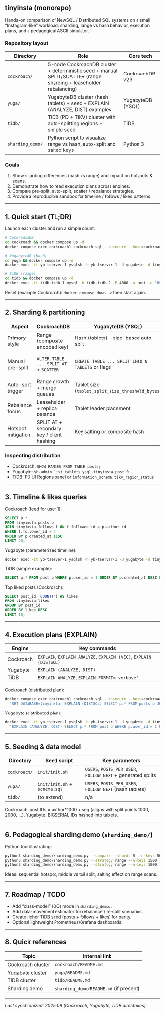 ## tinyinsta (monorepo)

Hands-on comparison of NewSQL / Distributed SQL systems on a small “Instagram-like” workload: sharding, range vs hash behavior, execution plans, and a pedagogical ASCII simulator.

### Repository layout

| Directory | Role | Core tech |
|-----------|------|-----------|
| `cockroach/` | 5-node CockroachDB cluster + deterministic seed + manual SPLIT/SCATTER (range sharding + leaseholder rebalancing) | CockroachDB v23 |
| `yuga/` | YugabyteDB cluster (hash tablets) + seed + EXPLAIN (ANALYZE, DIST) examples | YugabyteDB (YSQL) |
| `tidb/` | TiDB (PD + TiKV) cluster with auto-splitting regions + simple seed | TiDB |
| `sharding_demo/` | Python script to visualize range vs hash, auto-split and salted keys | Python 3 |

### Goals
1. Show sharding differences (hash vs range) and impact on hotspots & scans.
2. Demonstrate how to read execution plans across engines.
3. Compare pre-split, auto-split, scatter / rebalance strategies.
4. Provide a reproducible sandbox for timeline / follows / likes patterns.

---
## 1. Quick start (TL;DR)

Launch each cluster and run a simple count:

```bash
# CockroachDB
cd cockroach && docker compose up -d
docker compose exec cockroach1 cockroach sql --insecure --host=cockroach1 -e "SET DATABASE=tinyinsta; SELECT count(*) FROM posts;"

# YugabyteDB (hash)
cd yuga && docker compose up -d
docker exec -it yb-tserver-1 ysqlsh -h yb-tserver-1 -U yugabyte -d tinyinsta -c "SELECT count(*) FROM post;"

# TiDB (range)
cd tidb && docker compose up -d
docker exec -it tidb-tidb-1 mysql -h tidb-tidb-1 -P 4000 -u root -e "USE tinyinsta; SELECT COUNT(*) FROM post;"
```

Reset (example Cockroach): `docker compose down -v` then start again.

---
## 2. Sharding & partitioning

| Aspect | CockroachDB | YugabyteDB (YSQL) | TiDB |
|--------|--------------|-------------------|------|
| Primary style | Range (composite encoded key) | Hash (tablets) + size-based auto-split | Range (regions) auto-split |
| Manual pre-split | `ALTER TABLE ... SPLIT AT` + `SCATTER` | `CREATE TABLE ... SPLIT INTO N TABLETS` or flags | Region / split size config via PD |
| Auto-split trigger | Range growth + merge queues | Tablet size (`tablet_split_size_threshold_bytes`) | Region size thresholds |
| Rebalance focus | Leaseholder + replica balance | Tablet leader placement | Region leader scheduling |
| Hotspot mitigation | SPLIT AT + secondary key / client hashing | Key salting or composite hash | Custom partitioning / shuffle key |

### Inspecting distribution
- Cockroach: `SHOW RANGES FROM TABLE posts;`
- Yugabyte: `yb-admin list_tablets ysql.tinyinsta post 0`
- TiDB: PD UI Regions panel or `information_schema.tikv_region_status`

---
## 3. Timeline & likes queries

Cockroach (feed for user 1):
```sql
SELECT p.*
FROM tinyinsta.posts p
JOIN tinyinsta.follows f ON f.followee_id = p.author_id
WHERE f.follower_id = 1
ORDER BY p.created_at DESC
LIMIT 20;
```

Yugabyte (parameterized timeline):
```sh
docker exec -it yb-tserver-1 ysqlsh -h yb-tserver-1 -U yugabyte -d tinyinsta -v userId=1 -f /init/query_example.sql
```

TiDB (simple example):
```sql
SELECT p.* FROM post p WHERE p.user_id = 1 ORDER BY p.created_at DESC LIMIT 20;
```

Top liked posts (Cockroach):
```sql
SELECT post_id, COUNT(*) AS likes
FROM tinyinsta.likes
GROUP BY post_id
ORDER BY likes DESC
LIMIT 10;
```

---
## 4. Execution plans (EXPLAIN)

| Engine | Key commands |
|--------|--------------|
| Cockroach | `EXPLAIN`, `EXPLAIN ANALYZE`, `EXPLAIN (VEC)`, `EXPLAIN (DISTSQL)` |
| Yugabyte | `EXPLAIN (ANALYZE, DIST)` |
| TiDB | `EXPLAIN ANALYZE`, `EXPLAIN FORMAT='verbose'` |

Cockroach (distributed plan):
```bash
docker compose exec cockroach1 cockroach sql --insecure --host=cockroach1 -e \
  "SET DATABASE=tinyinsta; EXPLAIN (DISTSQL) SELECT p.* FROM posts p JOIN follows f ON f.followee_id = p.author_id WHERE f.follower_id = 1 ORDER BY p.created_at DESC LIMIT 20;"
```

Yugabyte (distributed plan):
```bash
docker exec -it yb-tserver-1 ysqlsh -h yb-tserver-1 -U yugabyte -d tinyinsta -c \
  "EXPLAIN (ANALYZE, DIST) SELECT p.* FROM post p WHERE p.user_id = 1 ORDER BY p.created_at DESC LIMIT 20;"
```

---
## 5. Seeding & data model

| Directory | Seed script | Key parameters |
|-----------|-------------|----------------|
| `cockroach/` | `init/init.sh` | `USERS`, `POSTS_PER_USER`, `FOLLOW_NEXT` + generated splits |
| `yuga/` | `init/init.sh` + `schema.sql` | `USERS`, `POSTS_PER_USER`, `FOLLOW_NEXT` (hash tablets) |
| `tidb/` | (to extend) | n/a |

Cockroach: post IDs = author*1000 + seq (aligns with split points 1000, 2000, ...). Yugabyte: BIGSERIAL IDs hashed into tablets.

---
## 6. Pedagogical sharding demo (`sharding_demo/`)

Python tool illustrating:
```bash
python3 sharding_demo/sharding_demo.py --compare --shards 5 --n-keys 500
python3 sharding_demo/sharding_demo.py --strategy range --n-keys 1500 --auto-split --progress-steps 5 --autosplit-threshold 0.3
python3 sharding_demo/sharding_demo.py --strategy range --n-keys 1000 --salt-buckets 8
```
Ideas: sequential hotspot, middle vs tail split, salting effect on range scans.

---
## 7. Roadmap / TODO

- Add “class-model” (OO) mode in `sharding_demo/`.
- Add data-movement estimator for rebalance / re-split scenarios.
- Create richer TiDB seed (posts + follows + likes) for parity.
- Optional lightweight Prometheus/Grafana dashboards.

---
## 8. Quick references

| Topic | Internal link |
|-------|---------------|
| Cockroach cluster | `cockroach/README.md` |
| Yugabyte cluster | `yuga/README.md` |
| TiDB cluster | `tidb/README.md` |
| Sharding demo | `sharding_demo/README.md` (if present) |

---
_Last synchronized: 2025‑09 (Cockroach, Yugabyte, TiDB directories)._ 

